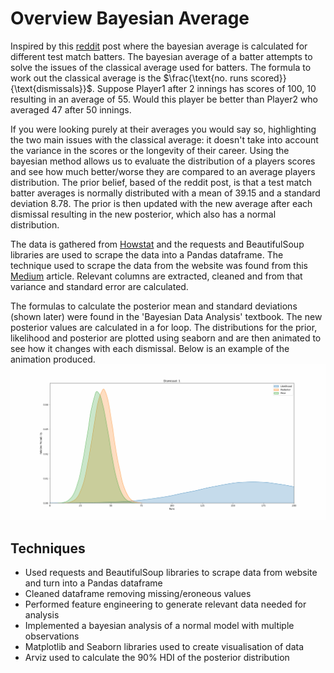 # Overview Bayesian Average

Inspired by this [reddit](https://www.reddit.com/r/Cricket/comments/647njn/bayesian_analysis_of_steve_smiths_average_over/) post where the bayesian average is calculated for different test match batters. The bayesian average of a batter attempts to solve the issues of the classical average used for batters. The formula to work out the classical average is the $\frac{\text{no. runs scored}}{\text{dismissals}}$. Suppose Player1 after 2 innings has scores of 100, 10 resulting in an average of 55. Would this player be better than Player2 who averaged 47 after 50 innings. 

If you were looking purely at their averages you would say so, highlighting the two main issues with the classical average: it doesn't take into account the variance in the scores or the longevity of their career. Using the bayesian method allows us to evaluate the distribution of a players scores and see how much better/worse they are compared to an average players distribution. The prior belief, based of the reddit post, is that a test match batter averages is normally distributed with a mean of 39.15 and a standard deviation 8.78. The prior is then updated with the new average after each dismissal resulting in the new posterior, which also has a normal distribution. 

The data is gathered from [Howstat](http://www.howstat.com/cricket/statistics/players/PlayerProgressBat.asp?PlayerID=3463) and the requests and BeautifulSoup libraries are used to scrape the data into a Pandas dataframe. The technique used to scrape the data from the website was found from this [Medium](https://medium.com/geekculture/web-scraping-tables-in-python-using-beautiful-soup-8bbc31c5803e) article. Relevant columns are extracted, cleaned and from that variance and standard error are calculated. 

The formulas to calculate the posterior mean and standard deviations (shown later) were found in the 'Bayesian Data Analysis' textbook. The new posterior values are calculated in a for loop. The distributions for the prior, likelihood and posterior are plotted using seaborn and are then animated to see how it changes with each dismissal. Below is an example of the animation produced.
![Adam Voges.gif](https://github.com/jkrishna12/Cricket_Bayesian_Average/blob/main/Adam%20Voges.gif)
## Techniques
- Used requests and BeautifulSoup libraries to scrape data from website and turn into a Pandas dataframe
- Cleaned dataframe removing missing/eroneous values
- Performed feature engineering to generate relevant data needed for analysis
- Implemented a bayesian analysis of a normal model with multiple observations
- Matplotlib and Seaborn libraries used to create visualisation of data
- Arviz used to calculate the 90% HDI of the posterior distribution
